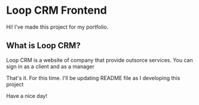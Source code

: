 # Loop CRM Frontend

Hi! I've made this project for my portfolio.

## What is Loop CRM?

Loop CRM is a website of company that provide outsorce services.
You can sign in as a client and as a manager

That's it. For this time.
I'll be updating README file as I developing this project

Have a nice day!
